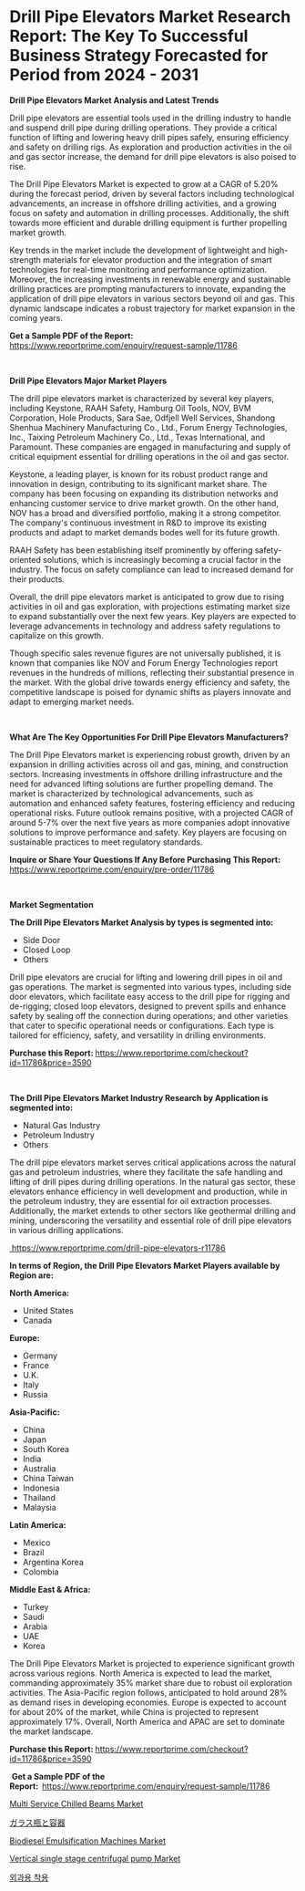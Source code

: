 <p><h1>Drill Pipe Elevators Market Research Report: The Key To Successful Business Strategy Forecasted for Period from 2024 - 2031</h1></p><p><strong>Drill Pipe Elevators Market Analysis and Latest Trends</strong></p>
<p><p>Drill pipe elevators are essential tools used in the drilling industry to handle and suspend drill pipe during drilling operations. They provide a critical function of lifting and lowering heavy drill pipes safely, ensuring efficiency and safety on drilling rigs. As exploration and production activities in the oil and gas sector increase, the demand for drill pipe elevators is also poised to rise.</p><p>The Drill Pipe Elevators Market is expected to grow at a CAGR of 5.20% during the forecast period, driven by several factors including technological advancements, an increase in offshore drilling activities, and a growing focus on safety and automation in drilling processes. Additionally, the shift towards more efficient and durable drilling equipment is further propelling market growth. </p><p>Key trends in the market include the development of lightweight and high-strength materials for elevator production and the integration of smart technologies for real-time monitoring and performance optimization. Moreover, the increasing investments in renewable energy and sustainable drilling practices are prompting manufacturers to innovate, expanding the application of drill pipe elevators in various sectors beyond oil and gas. This dynamic landscape indicates a robust trajectory for market expansion in the coming years.</p></p>
<p><strong>Get a Sample PDF of the Report:&nbsp;</strong> <a href="https://www.reportprime.com/enquiry/request-sample/11786">https://www.reportprime.com/enquiry/request-sample/11786</a></p>
<p>&nbsp;</p>
<p><strong>Drill Pipe Elevators Major Market Players</strong></p>
<p><p>The drill pipe elevators market is characterized by several key players, including Keystone, RAAH Safety, Hamburg Oil Tools, NOV, BVM Corporation, Hole Products, Sara Sae, Odfjell Well Services, Shandong Shenhua Machinery Manufacturing Co., Ltd., Forum Energy Technologies, Inc., Taixing Petroleum Machinery Co., Ltd., Texas International, and Paramount. These companies are engaged in manufacturing and supply of critical equipment essential for drilling operations in the oil and gas sector.</p><p>Keystone, a leading player, is known for its robust product range and innovation in design, contributing to its significant market share. The company has been focusing on expanding its distribution networks and enhancing customer service to drive market growth. On the other hand, NOV has a broad and diversified portfolio, making it a strong competitor. The company's continuous investment in R&D to improve its existing products and adapt to market demands bodes well for its future growth.</p><p>RAAH Safety has been establishing itself prominently by offering safety-oriented solutions, which is increasingly becoming a crucial factor in the industry. The focus on safety compliance can lead to increased demand for their products.</p><p>Overall, the drill pipe elevators market is anticipated to grow due to rising activities in oil and gas exploration, with projections estimating market size to expand substantially over the next few years. Key players are expected to leverage advancements in technology and address safety regulations to capitalize on this growth.</p><p>Though specific sales revenue figures are not universally published, it is known that companies like NOV and Forum Energy Technologies report revenues in the hundreds of millions, reflecting their substantial presence in the market. With the global drive towards energy efficiency and safety, the competitive landscape is poised for dynamic shifts as players innovate and adapt to emerging market needs.</p></p>
<p>&nbsp;</p>
<p><strong>What Are The Key Opportunities For Drill Pipe Elevators Manufacturers?</strong></p>
<p><p>The Drill Pipe Elevators market is experiencing robust growth, driven by an expansion in drilling activities across oil and gas, mining, and construction sectors. Increasing investments in offshore drilling infrastructure and the need for advanced lifting solutions are further propelling demand. The market is characterized by technological advancements, such as automation and enhanced safety features, fostering efficiency and reducing operational risks. Future outlook remains positive, with a projected CAGR of around 5-7% over the next five years as more companies adopt innovative solutions to improve performance and safety. Key players are focusing on sustainable practices to meet regulatory standards.</p></p>
<p><strong>Inquire or Share Your Questions If Any Before Purchasing This Report:</strong> <a href="https://www.reportprime.com/enquiry/pre-order/11786">https://www.reportprime.com/enquiry/pre-order/11786</a></p>
<p>&nbsp;</p>
<p><strong>Market Segmentation</strong></p>
<p><strong>The Drill Pipe Elevators Market Analysis by types is segmented into:</strong></p>
<p><ul><li>Side Door</li><li>Closed Loop</li><li>Others</li></ul></p>
<p><p>Drill pipe elevators are crucial for lifting and lowering drill pipes in oil and gas operations. The market is segmented into various types, including side door elevators, which facilitate easy access to the drill pipe for rigging and de-rigging; closed loop elevators, designed to prevent spills and enhance safety by sealing off the connection during operations; and other varieties that cater to specific operational needs or configurations. Each type is tailored for efficiency, safety, and versatility in drilling environments.</p></p>
<p><strong>Purchase this Report:&nbsp;</strong><a href="https://www.reportprime.com/checkout?id=11786&price=3590">https://www.reportprime.com/checkout?id=11786&price=3590</a></p>
<p>&nbsp;</p>
<p><strong>The Drill Pipe Elevators Market Industry Research by Application is segmented into:</strong></p>
<p><ul><li>Natural Gas Industry</li><li>Petroleum Industry</li><li>Others</li></ul></p>
<p><p>The drill pipe elevators market serves critical applications across the natural gas and petroleum industries, where they facilitate the safe handling and lifting of drill pipes during drilling operations. In the natural gas sector, these elevators enhance efficiency in well development and production, while in the petroleum industry, they are essential for oil extraction processes. Additionally, the market extends to other sectors like geothermal drilling and mining, underscoring the versatility and essential role of drill pipe elevators in various drilling applications.</p></p>
<p><a href="https://www.reportprime.com/drill-pipe-elevators-r11786">&nbsp;https://www.reportprime.com/drill-pipe-elevators-r11786</a></p>
<p><strong>In terms of Region, the Drill Pipe Elevators Market Players available by Region are:</strong></p>
<p>
    <p> <strong> North America: </strong>
        <ul>
            <li>United States</li>
            <li>Canada</li>
        </ul>
        </p> 
    <p> <strong> Europe: </strong>
        <ul>
            <li>Germany</li>
            <li>France</li>
            <li>U.K.</li>
            <li>Italy</li>
            <li>Russia</li>
        </ul>
        </p> 
    <p> <strong> Asia-Pacific: </strong>
        <ul>
            <li>China</li>
            <li>Japan</li>
            <li>South Korea</li>
            <li>India</li>
            <li>Australia</li>
            <li>China Taiwan</li>
            <li>Indonesia</li>
            <li>Thailand</li>
            <li>Malaysia</li>
        </ul>
        </p> 
    <p> <strong> Latin America: </strong>
        <ul>
            <li>Mexico</li>
            <li>Brazil</li>
            <li>Argentina Korea</li>
            <li>Colombia</li>
        </ul>
        </p> 
    <p> <strong> Middle East & Africa: </strong>
        <ul>
            <li>Turkey</li>
            <li>Saudi</li>
            <li>Arabia</li>
            <li>UAE</li>
            <li>Korea</li>
        </ul>
    </p>
    </p>
<p><p>The Drill Pipe Elevators Market is projected to experience significant growth across various regions. North America is expected to lead the market, commanding approximately 35% market share due to robust oil exploration activities. The Asia-Pacific region follows, anticipated to hold around 28% as demand rises in developing economies. Europe is expected to account for about 20% of the market, while China is projected to represent approximately 17%. Overall, North America and APAC are set to dominate the market landscape.</p></p>
<p><strong>Purchase this Report: </strong><a href="https://www.reportprime.com/checkout?id=11786&price=3590">https://www.reportprime.com/checkout?id=11786&price=3590</a></p>
<p>&nbsp;<strong>Get a Sample PDF of the Report:&nbsp;&nbsp;</strong><a href="https://www.reportprime.com/enquiry/request-sample/11786">https://www.reportprime.com/enquiry/request-sample/11786</a></p>
<p><strong></strong></p>
<p><p><a href="https://medium.com/@robeathews675666/global-multi-service-chilled-beams-industry-research-report-competitive-landscape-market-size-307e1b9785ed">Multi Service Chilled Beams Market</a></p><p><a href="https://medium.com/@samleite85/%E3%82%AC%E3%83%A9%E3%82%B9%E3%83%9C%E3%83%88%E3%83%AB%E3%81%8A%E3%82%88%E3%81%B3%E5%AE%B9%E5%99%A8%E7%94%A3%E6%A5%AD%E5%88%86%E6%9E%90%E5%A0%B1%E5%91%8A%E6%9B%B8-%E7%94%A8%E9%80%94-%E5%9C%B0%E5%9F%9F-%E7%AB%B6%E4%BA%89%E6%88%A6%E7%95%A5%E5%88%A5%E3%81%AE%E5%B8%82%E5%A0%B4%E8%A6%8F%E6%A8%A1-%E3%82%B7%E3%82%A7%E3%82%A2-%E3%83%88%E3%83%AC%E3%83%B3%E3%83%89-2024%E5%B9%B4-2031%E5%B9%B4-56cf72b08203">ガラス瓶と容器</a></p><p><a href="https://issuu.com/reportprime-2/docs/biodiesel-emulsification-machines-m_313c1b192bf466">Biodiesel Emulsification Machines Market</a></p><p><a href="https://medium.com/@robeathews675666/insights-into-the-vertical-single-stage-centrifugal-pump-industry-market-financial-status-market-ccecfebc8646">Vertical single stage centrifugal pump Market</a></p><p><a href="https://medium.com/@kelvinfeenrey98677/%EA%B8%80%EB%A1%9C%EB%B2%8C-%EC%88%98%EC%88%A0%EB%B3%B5-%EC%8B%9C%EC%9E%A5%EC%9D%80-2024%EB%85%84%EB%B6%80%ED%84%B0-2031%EB%85%84%EA%B9%8C%EC%A7%80-13-8-%EC%9D%98-%EC%97%B0%ED%8F%89%EA%B7%A0-%EC%84%B1%EC%9E%A5%EB%A5%A0-cagr-%EB%A1%9C-%EC%84%B1%EC%9E%A5%ED%95%A0-%EA%B2%83%EC%9C%BC%EB%A1%9C-%EC%98%88%EC%83%81%EB%90%A9%EB%8B%88%EB%8B%A4-a765c3a5215a">외과용 착용</a></p></p>